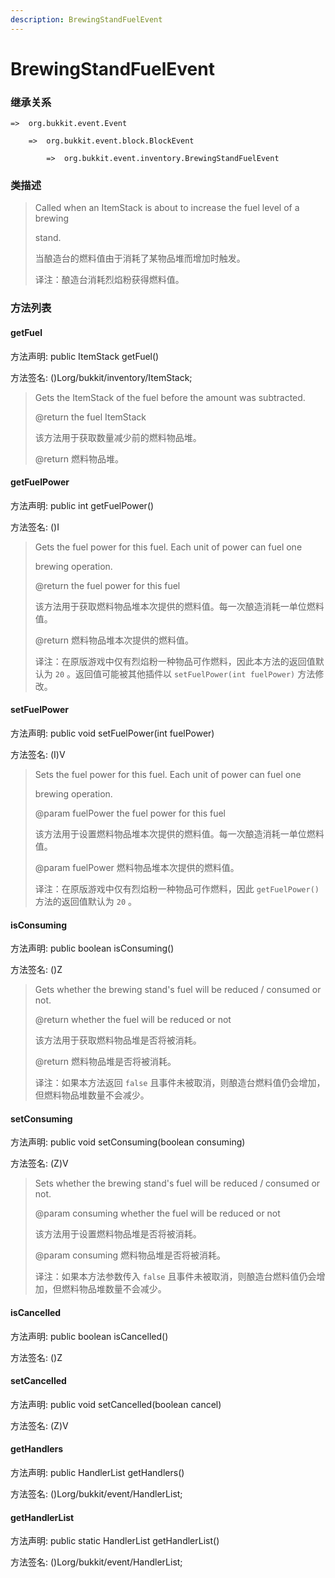 ```yaml
---
description: BrewingStandFuelEvent
---
```


# BrewingStandFuelEvent

### 继承关系

    =>  org.bukkit.event.Event

        =>  org.bukkit.event.block.BlockEvent

            =>  org.bukkit.event.inventory.BrewingStandFuelEvent

### 类描述

> Called when an ItemStack is about to increase the fuel level of a brewing
>
> stand.
>
>
> 
> 当酿造台的燃料值由于消耗了某物品堆而增加时触发。
>
>
> 
> 译注：酿造台消耗烈焰粉获得燃料值。

### 方法列表

#### getFuel

方法声明: public ItemStack getFuel()

方法签名: ()Lorg/bukkit/inventory/ItemStack;

> Gets the ItemStack of the fuel before the amount was subtracted.
>
> @return the fuel ItemStack
>
>
> 
> 该方法用于获取数量减少前的燃料物品堆。
>
> @return 燃料物品堆。

#### getFuelPower

方法声明: public int getFuelPower()

方法签名: ()I

> Gets the fuel power for this fuel. Each unit of power can fuel one
>
> brewing operation.
>
> @return the fuel power for this fuel
>
>
> 
> 该方法用于获取燃料物品堆本次提供的燃料值。每一次酿造消耗一单位燃料值。
>
> @return 燃料物品堆本次提供的燃料值。
>
>
> 
> 译注：在原版游戏中仅有烈焰粉一种物品可作燃料，因此本方法的返回值默认为 `20` 。返回值可能被其他插件以 `setFuelPower(int fuelPower)` 方法修改。

#### setFuelPower

方法声明: public void setFuelPower(int fuelPower)

方法签名: (I)V

> Sets the fuel power for this fuel. Each unit of power can fuel one
>
> brewing operation.
>
> @param fuelPower the fuel power for this fuel
>
>
> 
> 该方法用于设置燃料物品堆本次提供的燃料值。每一次酿造消耗一单位燃料值。
>
> @param fuelPower 燃料物品堆本次提供的燃料值。
>
>
> 
> 译注：在原版游戏中仅有烈焰粉一种物品可作燃料，因此 `getFuelPower()` 方法的返回值默认为 `20` 。

#### isConsuming

方法声明: public boolean isConsuming()

方法签名: ()Z

> Gets whether the brewing stand's fuel will be reduced / consumed or not.
>
> @return whether the fuel will be reduced or not
>
>
> 
> 该方法用于获取燃料物品堆是否将被消耗。
>
> @return 燃料物品堆是否将被消耗。
>
>
> 
> 译注：如果本方法返回 `false` 且事件未被取消，则酿造台燃料值仍会增加，但燃料物品堆数量不会减少。

#### setConsuming

方法声明: public void setConsuming(boolean consuming)

方法签名: (Z)V

> Sets whether the brewing stand's fuel will be reduced / consumed or not.
>
> @param consuming whether the fuel will be reduced or not
>
>
> 
> 该方法用于设置燃料物品堆是否将被消耗。
>
> @param consuming 燃料物品堆是否将被消耗。
>
>
> 
> 译注：如果本方法参数传入 `false` 且事件未被取消，则酿造台燃料值仍会增加，但燃料物品堆数量不会减少。

#### isCancelled

方法声明: public boolean isCancelled()

方法签名: ()Z

#### setCancelled

方法声明: public void setCancelled(boolean cancel)

方法签名: (Z)V

#### getHandlers

方法声明: public HandlerList getHandlers()

方法签名: ()Lorg/bukkit/event/HandlerList;

#### getHandlerList

方法声明: public static HandlerList getHandlerList()

方法签名: ()Lorg/bukkit/event/HandlerList;